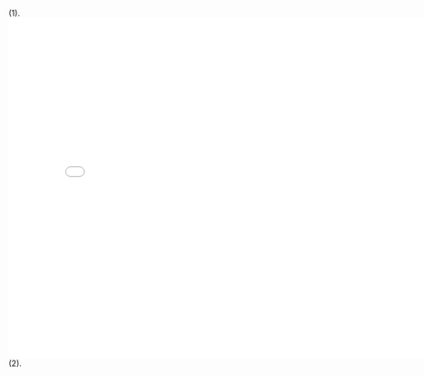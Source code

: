 (1).<embed src="test_pdf.pdf" width="800" height="600" ></embed>
(2).<object classid="clsid:CA8A9780-280D-11CF-A24D-444553540000" width="800" height="600" border="0"><param name="src" value="test_pdf.pdf"> </object>

